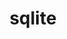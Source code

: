 ---
title: "sqlite"
layout: cache
categories: [package, develop-2023-12-17]
meta: {"versions": ["3.43.2"], "compilers": ["apple-clang@=15.0.0", "cce@=15.0.1", "gcc@=10.3.0", "gcc@=11.1.0", "gcc@=11.3.0", "gcc@=11.4.0", "gcc@=12.3.0", "gcc@=7.3.1", "gcc@=7.5.0", "gcc@=9.4.0", "oneapi@=2023.2.0"], "oss": ["amzn2", "rhel8", "sle_hpc15", "ubuntu18.04", "ubuntu20.04", "ubuntu22.04", "ventura"], "platforms": ["darwin", "linux"], "targets": ["aarch64", "neoverse_n1", "neoverse_v1", "ppc64le", "x86_64_v3", "x86_64_v4", "zen4"], "stacks": ["aws-isc", "aws-isc-aarch64", "build_systems", "data-vis-sdk", "developer-tools", "e4s", "e4s-cray-rhel", "e4s-cray-sles", "e4s-neoverse_v1", "e4s-oneapi", "e4s-power", "e4s-rocm-external", "ml-darwin-aarch64-mps", "ml-linux-x86_64-cpu", "ml-linux-x86_64-cuda", "ml-linux-x86_64-rocm", "radiuss", "radiuss-aws", "radiuss-aws-aarch64", "root", "tutorial"], "num_specs": 15, "num_specs_by_stack": {"root": 15, "ml-darwin-aarch64-mps": 1, "aws-isc-aarch64": 2, "radiuss-aws-aarch64": 2, "aws-isc": 1, "radiuss-aws": 1, "e4s-cray-rhel": 1, "e4s-cray-sles": 1, "developer-tools": 1, "radiuss": 1, "build_systems": 1, "e4s-neoverse_v1": 1, "e4s-power": 1, "data-vis-sdk": 1, "e4s": 1, "e4s-rocm-external": 1, "e4s-oneapi": 1, "ml-linux-x86_64-rocm": 1, "ml-linux-x86_64-cpu": 1, "ml-linux-x86_64-cuda": 1, "tutorial": 2}}
spec_details: [{"hash": "2trno276eyacngme6n7j25jifkqspd5f", "compiler": "apple-clang@=15.0.0", "versions": ["3.43.2"], "os": "ventura", "platform": "darwin", "target": "aarch64", "variants": ["build_system=autotools", "+column_metadata", "+dynamic_extensions", "+fts", "~functions", "+rtree"], "stacks": ["root", "ml-darwin-aarch64-mps"], "size": "-", "tarball": "https://binaries.spack.io/develop-2023-12-17/build_cache/darwin-ventura-aarch64/apple-clang-15.0.0/sqlite-3.43.2/darwin-ventura-aarch64-apple-clang-15.0.0-sqlite-3.43.2-2trno276eyacngme6n7j25jifkqspd5f.spack"}, {"hash": "nlqqwmtp4zwohqchbrntpsp6muncd5zk", "compiler": "gcc@=7.3.1", "versions": ["3.43.2"], "os": "amzn2", "platform": "linux", "target": "aarch64", "variants": ["build_system=autotools", "+column_metadata", "+dynamic_extensions", "+fts", "~functions", "+rtree"], "stacks": ["aws-isc-aarch64", "root", "radiuss-aws-aarch64"], "size": "-", "tarball": "https://binaries.spack.io/develop-2023-12-17/build_cache/linux-amzn2-aarch64/gcc-7.3.1/sqlite-3.43.2/linux-amzn2-aarch64-gcc-7.3.1-sqlite-3.43.2-nlqqwmtp4zwohqchbrntpsp6muncd5zk.spack"}, {"hash": "hvaik2cate6rcu3ecjulevb67ctjz4fn", "compiler": "gcc@=7.3.1", "versions": ["3.43.2"], "os": "amzn2", "platform": "linux", "target": "neoverse_n1", "variants": ["build_system=autotools", "+column_metadata", "+dynamic_extensions", "+fts", "~functions", "+rtree"], "stacks": ["aws-isc-aarch64", "root", "radiuss-aws-aarch64"], "size": "-", "tarball": "https://binaries.spack.io/develop-2023-12-17/build_cache/linux-amzn2-neoverse_n1/gcc-7.3.1/sqlite-3.43.2/linux-amzn2-neoverse_n1-gcc-7.3.1-sqlite-3.43.2-hvaik2cate6rcu3ecjulevb67ctjz4fn.spack"}, {"hash": "c7w3vb7u2hfbeznz5wpcf633s6ksvgoq", "compiler": "gcc@=7.3.1", "versions": ["3.43.2"], "os": "amzn2", "platform": "linux", "target": "x86_64_v3", "variants": ["build_system=autotools", "+column_metadata", "+dynamic_extensions", "+fts", "~functions", "+rtree"], "stacks": ["root", "aws-isc", "radiuss-aws"], "size": "-", "tarball": "https://binaries.spack.io/develop-2023-12-17/build_cache/linux-amzn2-x86_64_v3/gcc-7.3.1/sqlite-3.43.2/linux-amzn2-x86_64_v3-gcc-7.3.1-sqlite-3.43.2-c7w3vb7u2hfbeznz5wpcf633s6ksvgoq.spack"}, {"hash": "bd5jfaw3oaujueojzxo4cqbbaoz5wfjv", "compiler": "cce@=15.0.1", "versions": ["3.43.2"], "os": "rhel8", "platform": "linux", "target": "zen4", "variants": ["build_system=autotools", "+column_metadata", "+dynamic_extensions", "+fts", "~functions", "+rtree"], "stacks": ["e4s-cray-rhel", "root"], "size": "-", "tarball": "https://binaries.spack.io/develop-2023-12-17/build_cache/linux-rhel8-zen4/cce-15.0.1/sqlite-3.43.2/linux-rhel8-zen4-cce-15.0.1-sqlite-3.43.2-bd5jfaw3oaujueojzxo4cqbbaoz5wfjv.spack"}, {"hash": "vptletqu4ycj2dg44jdyes6ykggohhwe", "compiler": "gcc@=10.3.0", "versions": ["3.43.2"], "os": "sle_hpc15", "platform": "linux", "target": "x86_64_v4", "variants": ["build_system=autotools", "+column_metadata", "+dynamic_extensions", "+fts", "~functions", "+rtree"], "stacks": ["root", "e4s-cray-sles"], "size": "-", "tarball": "https://binaries.spack.io/develop-2023-12-17/build_cache/linux-sle_hpc15-x86_64_v4/gcc-10.3.0/sqlite-3.43.2/linux-sle_hpc15-x86_64_v4-gcc-10.3.0-sqlite-3.43.2-vptletqu4ycj2dg44jdyes6ykggohhwe.spack"}, {"hash": "xnungvwdgyg25ixxzuh7d6ihm2rzgptq", "compiler": "gcc@=7.5.0", "versions": ["3.43.2"], "os": "ubuntu18.04", "platform": "linux", "target": "x86_64_v3", "variants": ["build_system=autotools", "+column_metadata", "+dynamic_extensions", "+fts", "~functions", "+rtree"], "stacks": ["developer-tools", "root", "radiuss", "build_systems"], "size": "-", "tarball": "https://binaries.spack.io/develop-2023-12-17/build_cache/linux-ubuntu18.04-x86_64_v3/gcc-7.5.0/sqlite-3.43.2/linux-ubuntu18.04-x86_64_v3-gcc-7.5.0-sqlite-3.43.2-xnungvwdgyg25ixxzuh7d6ihm2rzgptq.spack"}, {"hash": "qspem3votx76juvnd27vs5wahh2z4u65", "compiler": "gcc@=11.4.0", "versions": ["3.43.2"], "os": "ubuntu20.04", "platform": "linux", "target": "neoverse_v1", "variants": ["build_system=autotools", "+column_metadata", "+dynamic_extensions", "+fts", "~functions", "+rtree"], "stacks": ["root", "e4s-neoverse_v1"], "size": "-", "tarball": "https://binaries.spack.io/develop-2023-12-17/build_cache/linux-ubuntu20.04-neoverse_v1/gcc-11.4.0/sqlite-3.43.2/linux-ubuntu20.04-neoverse_v1-gcc-11.4.0-sqlite-3.43.2-qspem3votx76juvnd27vs5wahh2z4u65.spack"}, {"hash": "sw4auwjliy5ajvdmy4dcoqycujp6a4ju", "compiler": "gcc@=9.4.0", "versions": ["3.43.2"], "os": "ubuntu20.04", "platform": "linux", "target": "ppc64le", "variants": ["build_system=autotools", "+column_metadata", "+dynamic_extensions", "+fts", "~functions", "+rtree"], "stacks": ["root", "e4s-power"], "size": "-", "tarball": "https://binaries.spack.io/develop-2023-12-17/build_cache/linux-ubuntu20.04-ppc64le/gcc-9.4.0/sqlite-3.43.2/linux-ubuntu20.04-ppc64le-gcc-9.4.0-sqlite-3.43.2-sw4auwjliy5ajvdmy4dcoqycujp6a4ju.spack"}, {"hash": "5cnlqv2cryoghweri2jghuazwwabku6q", "compiler": "gcc@=11.1.0", "versions": ["3.43.2"], "os": "ubuntu20.04", "platform": "linux", "target": "x86_64_v3", "variants": ["build_system=autotools", "+column_metadata", "+dynamic_extensions", "+fts", "~functions", "+rtree"], "stacks": ["root", "data-vis-sdk"], "size": "-", "tarball": "https://binaries.spack.io/develop-2023-12-17/build_cache/linux-ubuntu20.04-x86_64_v3/gcc-11.1.0/sqlite-3.43.2/linux-ubuntu20.04-x86_64_v3-gcc-11.1.0-sqlite-3.43.2-5cnlqv2cryoghweri2jghuazwwabku6q.spack"}, {"hash": "v6nga4v7vxijxcom6kllzyneblfgeayk", "compiler": "gcc@=11.4.0", "versions": ["3.43.2"], "os": "ubuntu20.04", "platform": "linux", "target": "x86_64_v3", "variants": ["build_system=autotools", "+column_metadata", "+dynamic_extensions", "+fts", "~functions", "+rtree"], "stacks": ["root", "e4s", "e4s-rocm-external"], "size": "-", "tarball": "https://binaries.spack.io/develop-2023-12-17/build_cache/linux-ubuntu20.04-x86_64_v3/gcc-11.4.0/sqlite-3.43.2/linux-ubuntu20.04-x86_64_v3-gcc-11.4.0-sqlite-3.43.2-v6nga4v7vxijxcom6kllzyneblfgeayk.spack"}, {"hash": "zf6s4bq4wll4y4bggzpcvv6fz5zri65a", "compiler": "oneapi@=2023.2.0", "versions": ["3.43.2"], "os": "ubuntu20.04", "platform": "linux", "target": "x86_64_v3", "variants": ["build_system=autotools", "+column_metadata", "+dynamic_extensions", "+fts", "~functions", "+rtree"], "stacks": ["root", "e4s-oneapi"], "size": "-", "tarball": "https://binaries.spack.io/develop-2023-12-17/build_cache/linux-ubuntu20.04-x86_64_v3/oneapi-2023.2.0/sqlite-3.43.2/linux-ubuntu20.04-x86_64_v3-oneapi-2023.2.0-sqlite-3.43.2-zf6s4bq4wll4y4bggzpcvv6fz5zri65a.spack"}, {"hash": "vyjgmnipy5zfk7ekbapmlrwzv5psm3vc", "compiler": "gcc@=11.3.0", "versions": ["3.43.2"], "os": "ubuntu22.04", "platform": "linux", "target": "x86_64_v3", "variants": ["build_system=autotools", "+column_metadata", "+dynamic_extensions", "+fts", "~functions", "+rtree"], "stacks": ["root", "ml-linux-x86_64-rocm", "ml-linux-x86_64-cpu", "ml-linux-x86_64-cuda"], "size": "-", "tarball": "https://binaries.spack.io/develop-2023-12-17/build_cache/linux-ubuntu22.04-x86_64_v3/gcc-11.3.0/sqlite-3.43.2/linux-ubuntu22.04-x86_64_v3-gcc-11.3.0-sqlite-3.43.2-vyjgmnipy5zfk7ekbapmlrwzv5psm3vc.spack"}, {"hash": "amcsuvbaypzyx4y35ng5c2bjztcjttcs", "compiler": "gcc@=11.4.0", "versions": ["3.43.2"], "os": "ubuntu22.04", "platform": "linux", "target": "x86_64_v3", "variants": ["build_system=autotools", "+column_metadata", "+dynamic_extensions", "+fts", "~functions", "+rtree"], "stacks": ["root", "tutorial"], "size": "-", "tarball": "https://binaries.spack.io/develop-2023-12-17/build_cache/linux-ubuntu22.04-x86_64_v3/gcc-11.4.0/sqlite-3.43.2/linux-ubuntu22.04-x86_64_v3-gcc-11.4.0-sqlite-3.43.2-amcsuvbaypzyx4y35ng5c2bjztcjttcs.spack"}, {"hash": "ue5byfzjk33jzpvuhjwovq7dx2uvwp4b", "compiler": "gcc@=12.3.0", "versions": ["3.43.2"], "os": "ubuntu22.04", "platform": "linux", "target": "x86_64_v3", "variants": ["build_system=autotools", "+column_metadata", "+dynamic_extensions", "+fts", "~functions", "+rtree"], "stacks": ["root", "tutorial"], "size": "-", "tarball": "https://binaries.spack.io/develop-2023-12-17/build_cache/linux-ubuntu22.04-x86_64_v3/gcc-12.3.0/sqlite-3.43.2/linux-ubuntu22.04-x86_64_v3-gcc-12.3.0-sqlite-3.43.2-ue5byfzjk33jzpvuhjwovq7dx2uvwp4b.spack"}]
---